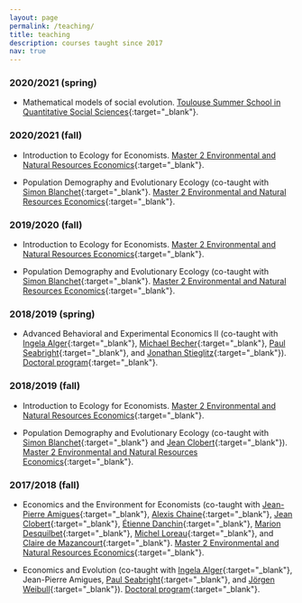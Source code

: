 ```yaml
---
layout: page
permalink: /teaching/
title: teaching
description: courses taught since 2017
nav: true
---
```


### 2020/2021 (spring)

- Mathematical models of social evolution. [Toulouse Summer School in Quantitative Social Sciences](https://www.tse-fr.eu/toulouse-summer-school-quantitative-social-sciences){:target="\_blank"}.

### 2020/2021 (fall)

- Introduction to Ecology for Economists. [Master 2 Environmental and Natural Resources Economics](https://www.tse-fr.eu/erna){:target="\_blank"}.

- Population Demography and Evolutionary Ecology (co-taught with [Simon Blanchet](http://simonblanchet.weebly.com/){:target="\_blank"}. [Master 2 Environmental and Natural Resources Economics](https://www.tse-fr.eu/erna){:target="\_blank"}.

### 2019/2020 (fall)

- Introduction to Ecology for Economists. [Master 2 Environmental and Natural Resources Economics](https://www.tse-fr.eu/erna){:target="\_blank"}.

- Population Demography and Evolutionary Ecology (co-taught with [Simon Blanchet](http://simonblanchet.weebly.com/){:target="\_blank"}. [Master 2 Environmental and Natural Resources Economics](https://www.tse-fr.eu/erna){:target="\_blank"}.


### 2018/2019 (spring)

- Advanced Behavioral and Experimental Economics II (co-taught with [Ingela Alger](https://ingelaalger.weebly.com/){:target="\_blank"}, [Michael Becher](https://www.ie.edu/school-global-public-affairs/faculty-and-research/faculty/michael-becher/){:target="\_blank"}, [Paul Seabright](https://paulseabright.com/){:target="\_blank"},
and
[Jonathan Stieglitz](https://www.iast.fr/people/jonathan-stieglitz){:target="\_blank"}).
[Doctoral program](https://www.tse-fr.eu/doctoral-program){:target="\_blank"}.

### 2018/2019 (fall)

- Introduction to Ecology for Economists.
[Master 2 Environmental and Natural Resources Economics](https://www.tse-fr.eu/erna){:target="\_blank"}.

- Population Demography and Evolutionary Ecology (co-taught with [Simon Blanchet](http://simonblanchet.weebly.com/){:target="\_blank"} and
[Jean Clobert](https://scholar.google.com/citations?user=aq9GnD4AAAAJ){:target="\_blank"}). [Master 2 Environmental and Natural Resources Economics](https://www.tse-fr.eu/erna){:target="\_blank"}.


### 2017/2018 (fall)

- Economics and the Environment for Economists (co-taught with
[Jean-Pierre Amigues](https://www.tse-fr.eu/people/jean-pierre-amigues){:target="\_blank"},
[Alexis Chaine](https://scholar.google.com/citations?user=U7NInY8AAAAJ){:target="\_blank"},
[Jean Clobert](https://scholar.google.com/citations?user=aq9GnD4AAAAJ){:target="\_blank"},
[Étienne Danchin](http://www.edanchin.fr/?lang=en){:target="\_blank"},
[Marion Desquilbet](https://www.tse-fr.eu/people/marion-desquilbet){:target="\_blank"},
[Michel Loreau](https://scholar.google.co.uk/citations?user=eQNM6tAAAAAJ){:target="\_blank"},
and
[Claire de Mazancourt](https://scholar.google.fi/citations?user=mwd0mqUAAAAJ&hl=fi){:target="\_blank"}. [Master 2 Environmental and Natural Resources Economics](https://www.tse-fr.eu/erna){:target="\_blank"}.

- Economics and Evolution (co-taught with [Ingela Alger](https://ingelaalger.weebly.com/){:target="\_blank"}, Jean-Pierre Amigues, [Paul Seabright](https://paulseabright.com/){:target="\_blank"}, and
[Jörgen Weibull](https://sites.google.com/site/joergenweibull/){:target="\_blank"}).
[Doctoral program](https://www.tse-fr.eu/doctoral-program){:target="\_blank"}.

<!--For now, this page is assumed to be a static description of your courses. You can convert it to a collection similar to `_projects/` so that you can have a dedicated page for each course.

Organize your courses by years, topics, or universities, however you like!-->
